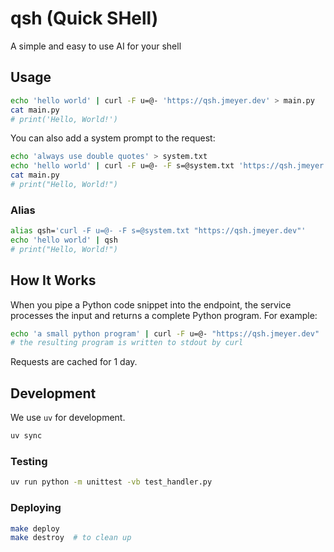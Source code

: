 # qsh (Quick SHell)

A simple and easy to use AI for your shell

## Usage

```bash
echo 'hello world' | curl -F u=@- 'https://qsh.jmeyer.dev' > main.py
cat main.py
# print('Hello, World!')
```

You can also add a system prompt to the request:

```bash
echo 'always use double quotes' > system.txt
echo 'hello world' | curl -F u=@- -F s=@system.txt 'https://qsh.jmeyer.dev' > main.py
cat main.py
# print("Hello, World!")
```

### Alias

```bash
alias qsh='curl -F u=@- -F s=@system.txt "https://qsh.jmeyer.dev"'
echo 'hello world' | qsh
# print("Hello, World!")
```

## How It Works

When you pipe a Python code snippet into the endpoint, the service processes the
input and returns a complete Python program. For example:

```bash
echo 'a small python program' | curl -F u=@- "https://qsh.jmeyer.dev"
# the resulting program is written to stdout by curl
```

Requests are cached for 1 day.

## Development

We use `uv` for development.

```bash
uv sync
```

### Testing

```bash
uv run python -m unittest -vb test_handler.py
```

### Deploying

```bash
make deploy
make destroy  # to clean up
```
